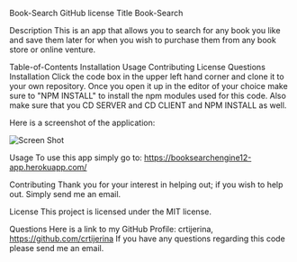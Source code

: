 Book-Search GitHub license
Title
Book-Search

Description
This is an app that allows you to search for any book you like and save them later for when you wish to purchase them from any book store or online venture.

Table-of-Contents
Installation
Usage
Contributing
License
Questions
Installation
Click the code box in the upper left hand corner and clone it to your own repository. Once you open it up in the editor of your choice make sure to "NPM INSTALL" to install the npm modules used for this code. Also make sure that you CD SERVER and CD CLIENT and NPM INSTALL as well.

Here is a screenshot of the application:

![Screen Shot](https://user-images.githubusercontent.com/83429667/149606870-da3bd890-8856-4202-b390-43fa1753a0ac.png)


Usage
To use this app simply go to: https://booksearchengine12-app.herokuapp.com/

Contributing
Thank you for your interest in helping out; if you wish to help out. Simply send me an email.

License
This project is licensed under the MIT license.

Questions
Here is a link to my GitHub Profile: crtijerina, https://github.com/crtijerina If you have any questions regarding this code please send me an email.
